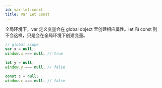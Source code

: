 ```yaml
---
id: var-let-const
title: Var Let Const
---
```


全局环境下，var 定义变量会在 global object 里创建相应属性。let 和 const 则不会这样，只是会在全局环境下创建变量。

```javascript
// global scope
var x = null;
window.x === null; // true

let y = null;
window.y === null; // false

const c = null;
window.c === null; // false
```
